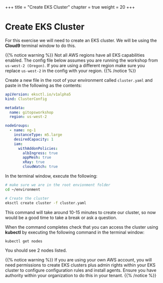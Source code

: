 +++
title = "Create EKS Cluster"
chapter = true
weight = 20
+++

# Create EKS Cluster

For this exercise we will need to create an EKS cluster. We will be using the **Cloud9** terminal window to do this.

{{% notice warning %}}
Not all AWS regions have all EKS capabilities enabled. The config file below assumes you are running the workshop from `us-west-2 (Oregon)`. If you are using a different region make sure you replace `us-west-2` in the config with your region.
{{% /notice %}}

Create a new file in the root of your environment called `cluster.yaml` and paste in the following as the contents:

```yaml
apiVersion: eksctl.io/v1alpha5
kind: ClusterConfig

metadata:
  name: gitopsworkshop
  region: us-west-2

nodeGroups:
  - name: ng-1
    instanceType: m5.large
    desiredCapacity: 1
    iam:
      withAddonPolicies:
        albIngress: true
        appMesh: true
        xRay: true
        cloudWatch: true
```

In the terminal window, execute the following:

```bash
# make sure we are in the root envionment folder
cd ~/environment

# Create the cluster
eksctl create cluster -f cluster.yaml
```

This command will take around 10-15 minutes to create our cluster, so now would be a good time to take a break or ask a question.

When the command completes check that you can access the cluster using **kubectl** by executing the following command in the terminal window:

```bash
kubectl get nodes
```

You should see 2 nodes listed.

{{% notice warning %}}
If you are using your own AWS account, you will need permissions to create EKS clusters plus admin rights within your EKS cluster to configure configuration rules and install agents. Ensure you have authority within your organization to do this in your tenant.
{{% /notice %}}
